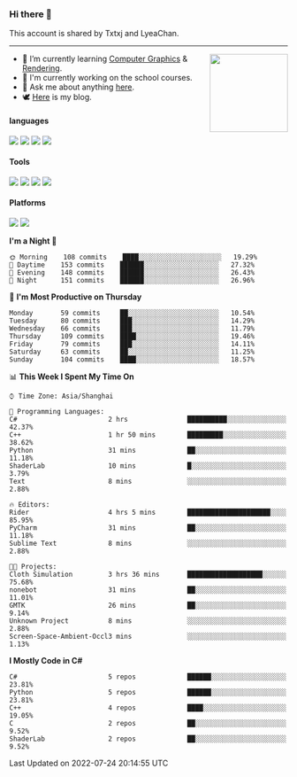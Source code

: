 ### Hi there 👋

This account is shared by Txtxj and LyeaChan.

---

<img align="right" height="141" src="https://github-readme-stats.vercel.app/api?username=txtxj&theme=tokyonight&show_icons=true&count_private=true">

- 🌱 I’m currently learning [Computer Graphics](https://github.com/txtxj/GAMES101) & [Rendering](https://github.com/txtxj/GAMES202).
- 🐶 I'm currently working on the school courses.
- 💬 Ask me about anything [here](https://github.com/txtxj/txtxj/issues).
- 🕊️ [Here](https://txtxj.top) is my blog.

#### languages

![](https://img.shields.io/badge/C++-00599C?logo=cplusplus&logoColor=fff)
![](https://img.shields.io/badge/Python-3e74a2?logo=python&logoColor=fff)
![](https://img.shields.io/badge/C%23-239120?logo=csharp&logoColor=fff)
![](https://img.shields.io/badge/C-A8B9CC?logo=c&logoColor=555)


#### Tools

![](https://img.shields.io/badge/JetBrains-000000?logo=jetbrains&logoColor=fff)
![](https://img.shields.io/badge/Unity-FFFFFF?logo=unity&logoColor=000)
![](https://img.shields.io/badge/SublimeText_3-FF9800?logo=sublimetext&logoColor=fff)
![](https://img.shields.io/badge/Blender-F5792A?logo=blender&logoColor=fff)


#### Platforms

![](https://img.shields.io/badge/Windows_10-0078D6?logo=windows&logoColor=fff)
![](https://img.shields.io/badge/Ubuntu_20.04-E95420?logo=ubuntu&logoColor=fff)


<!--START_SECTION:waka-->
**I'm a Night 🦉** 

```text
🌞 Morning    108 commits    ████░░░░░░░░░░░░░░░░░░░░░   19.29% 
🌆 Daytime    153 commits    ██████░░░░░░░░░░░░░░░░░░░   27.32% 
🌃 Evening    148 commits    ██████░░░░░░░░░░░░░░░░░░░   26.43% 
🌙 Night      151 commits    ██████░░░░░░░░░░░░░░░░░░░   26.96%

```
📅 **I'm Most Productive on Thursday** 

```text
Monday       59 commits     ██░░░░░░░░░░░░░░░░░░░░░░░   10.54% 
Tuesday      80 commits     ███░░░░░░░░░░░░░░░░░░░░░░   14.29% 
Wednesday    66 commits     ███░░░░░░░░░░░░░░░░░░░░░░   11.79% 
Thursday     109 commits    ████░░░░░░░░░░░░░░░░░░░░░   19.46% 
Friday       79 commits     ███░░░░░░░░░░░░░░░░░░░░░░   14.11% 
Saturday     63 commits     ██░░░░░░░░░░░░░░░░░░░░░░░   11.25% 
Sunday       104 commits    ████░░░░░░░░░░░░░░░░░░░░░   18.57%

```


📊 **This Week I Spent My Time On** 

```text
⌚︎ Time Zone: Asia/Shanghai

💬 Programming Languages: 
C#                       2 hrs               ██████████░░░░░░░░░░░░░░░   42.37% 
C++                      1 hr 50 mins        █████████░░░░░░░░░░░░░░░░   38.62% 
Python                   31 mins             ██░░░░░░░░░░░░░░░░░░░░░░░   11.18% 
ShaderLab                10 mins             █░░░░░░░░░░░░░░░░░░░░░░░░   3.79% 
Text                     8 mins              ░░░░░░░░░░░░░░░░░░░░░░░░░   2.88%

🔥 Editors: 
Rider                    4 hrs 5 mins        █████████████████████░░░░   85.95% 
PyCharm                  31 mins             ██░░░░░░░░░░░░░░░░░░░░░░░   11.18% 
Sublime Text             8 mins              ░░░░░░░░░░░░░░░░░░░░░░░░░   2.88%

🐱‍💻 Projects: 
Cloth Simulation         3 hrs 36 mins       ███████████████████░░░░░░   75.68% 
nonebot                  31 mins             ██░░░░░░░░░░░░░░░░░░░░░░░   11.01% 
GMTK                     26 mins             ██░░░░░░░░░░░░░░░░░░░░░░░   9.14% 
Unknown Project          8 mins              ░░░░░░░░░░░░░░░░░░░░░░░░░   2.88% 
Screen-Space-Ambient-Occl3 mins              ░░░░░░░░░░░░░░░░░░░░░░░░░   1.13%

```

**I Mostly Code in C#** 

```text
C#                       5 repos             ██████░░░░░░░░░░░░░░░░░░░   23.81% 
Python                   5 repos             ██████░░░░░░░░░░░░░░░░░░░   23.81% 
C++                      4 repos             ████░░░░░░░░░░░░░░░░░░░░░   19.05% 
C                        2 repos             ██░░░░░░░░░░░░░░░░░░░░░░░   9.52% 
ShaderLab                2 repos             ██░░░░░░░░░░░░░░░░░░░░░░░   9.52%

```



 Last Updated on 2022-07-24 20:14:55 UTC
<!--END_SECTION:waka-->
